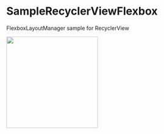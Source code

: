 # SampleRecyclerViewFlexbox

FlexboxLayoutManager sample for RecyclerView

<img src="./tmp.png" width="240" />
